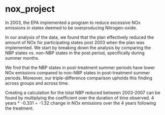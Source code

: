# nox_project

In 2003, the EPA implemented a program to reduce excessive NOx emissions in states deemed to be overproducing Nitrogen-oxide. 

In our analysis of the data, we found that the plan effectively reduced the amount of NOx for participating states post 2003 when the plan was implemented. We start by breaking down the analysis by comparing the NBP states vs. non-NBP states in the post period, specifically during summer months. 

We find that the NBP states in post-treatment summer periods have lower NOx emissions compared to non-NBP states in post-treatment summer periods. Moreover, our triple-difference comparison upholds this finding across groups and across time. 

Creating a calculation for the total NBP reduced between 2003-2007 can be found by multiplying the coefficient over the duration of time observed. 4 years * -0.331 = -1.32 change in NOx emissions over the 4 years following the treatment. 




